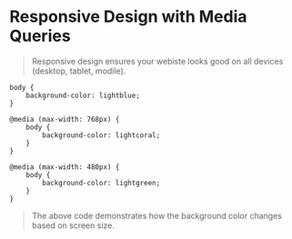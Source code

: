 # Responsive Design with Media Queries
> Responsive design ensures your webiste looks good on all devices (desktop, tablet, modile).

```
body {
    background-color: lightblue;
}

@media (max-width: 768px) {
    body {
        background-color: lightcoral;
    }
}

@media (max-width: 480px) {
    body {
        background-color: lightgreen;
    }
}
```

> The above code demonstrates how the background color changes based on screen size.
